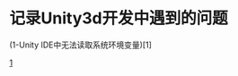 # 记录Unity3d开发中遇到的问题
(1-Unity IDE中无法读取系统环境变量)[1]

[1](https://github.com/eggbbq/Unity3d-Issues/blob/main/1-Unity%20IDE%E4%B8%AD%E6%97%A0%E6%B3%95%E8%AF%BB%E5%8F%96%E7%B3%BB%E7%BB%9F%E7%8E%AF%E5%A2%83%E5%8F%98%E9%87%8F.md)
